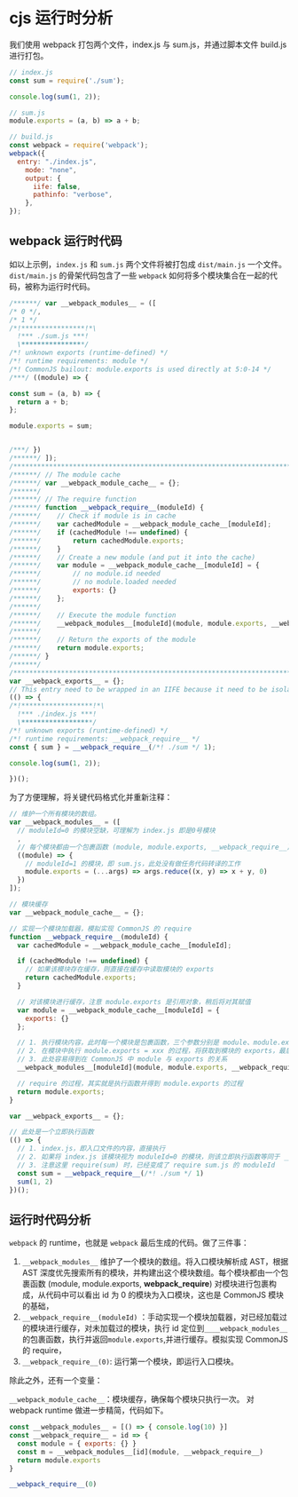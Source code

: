 # cjs 运行时分析

我们使用 webpack 打包两个文件，index.js 与 sum.js，并通过脚本文件 build.js 进行打包。

```js
// index.js
const sum = require('./sum');

console.log(sum(1, 2));
```

```js
// sum.js
module.exports = (a, b) => a + b;
```

```js
// build.js
const webpack = require('webpack');
webpack({
  entry: "./index.js",
    mode: "none",
    output: {
      iife: false,
      pathinfo: "verbose",
    },
});
```
## webpack 运行时代码

如以上示例，`index.js` 和 `sum.js` 两个文件将被打包成 `dist/main.js` 一个文件。
`dist/main.js` 的骨架代码包含了一些 `webpack` 如何将多个模块集合在一起的代码，被称为运行时代码。

```js
/******/ var __webpack_modules__ = ([
/* 0 */,
/* 1 */
/*!****************!*\
  !*** ./sum.js ***!
  \****************/
/*! unknown exports (runtime-defined) */
/*! runtime requirements: module */
/*! CommonJS bailout: module.exports is used directly at 5:0-14 */
/***/ ((module) => {

const sum = (a, b) => {
  return a + b;
};

module.exports = sum;


/***/ })
/******/ ]);
/************************************************************************/
/******/ // The module cache
/******/ var __webpack_module_cache__ = {};
/******/ 
/******/ // The require function
/******/ function __webpack_require__(moduleId) {
/******/ 	// Check if module is in cache
/******/ 	var cachedModule = __webpack_module_cache__[moduleId];
/******/ 	if (cachedModule !== undefined) {
/******/ 		return cachedModule.exports;
/******/ 	}
/******/ 	// Create a new module (and put it into the cache)
/******/ 	var module = __webpack_module_cache__[moduleId] = {
/******/ 		// no module.id needed
/******/ 		// no module.loaded needed
/******/ 		exports: {}
/******/ 	};
/******/ 
/******/ 	// Execute the module function
/******/ 	__webpack_modules__[moduleId](module, module.exports, __webpack_require__);
/******/ 
/******/ 	// Return the exports of the module
/******/ 	return module.exports;
/******/ }
/******/ 
/************************************************************************/
var __webpack_exports__ = {};
// This entry need to be wrapped in an IIFE because it need to be isolated against other modules in the chunk.
(() => {
/*!******************!*\
  !*** ./index.js ***!
  \******************/
/*! unknown exports (runtime-defined) */
/*! runtime requirements: __webpack_require__ */
const { sum } = __webpack_require__(/*! ./sum */ 1);

console.log(sum(1, 2));

})();
```

为了方便理解，将关键代码格式化并重新注释：
  
```js
// 维护一个所有模块的数组。
var __webpack_modules__ = ([
  // moduleId=0 的模块空缺，可理解为 index.js 即是0号模块
  ,
  // 每个模块都由一个包裹函数 (module, module.exports, __webpack_require__) 对模块进行包裹构成，这也是 CommonJS 模块的基础，详见 CommonJS 的 module wrapper
  ((module) => {
    // moduleId=1 的模块，即 sum.js，此处没有做任务代码转译的工作
    module.exports = (...args) => args.reduce((x, y) => x + y, 0)
  })
]);

// 模块缓存
var __webpack_module_cache__ = {};

// 实现一个模块加载器，模拟实现 CommonJS 的 require
function __webpack_require__(moduleId) {
  var cachedModule = __webpack_module_cache__[moduleId];

  if (cachedModule !== undefined) {
    // 如果该模块存在缓存，则直接在缓存中读取模块的 exports
    return cachedModule.exports;
  }

  // 对该模块进行缓存，注意 module.exports 是引用对象，稍后将对其赋值
  var module = __webpack_module_cache__[moduleId] = {
    exports: {}
  };

  // 1. 执行模块内容，此时每一个模块是包裹函数，三个参数分别是 module、module.exports、__webpack_require__，详见 CommonJS 的包裹函数
  // 2. 在模块中执行 module.exports = xxx 的过程，将获取到模块的 exports，最后返回
  // 3. 此处容易得到在 CommonJS 中 module 与 exports 的关系
  __webpack_modules__[moduleId](module, module.exports, __webpack_require__);

  // require 的过程，其实就是执行函数并得到 module.exports 的过程
  return module.exports;
}

var __webpack_exports__ = {};

// 此处是一个立即执行函数
(() => {
  // 1. index.js，即入口文件的内容，直接执行
  // 2. 如果将 index.js 该模块视为 moduleId=0 的模块，则该立即执行函数等同于 __webpack_require__(0)
  // 3. 注意这里 require(sum) 时，已经变成了 require sum.js 的 moduleId
  const sum = __webpack_require__(/*! ./sum */ 1)
  sum(1, 2)
})();
```

## 运行时代码分析

`webpack` 的 runtime，也就是 `webpack` 最后生成的代码。做了三件事：
1. `__webpack_modules__` 维护了一个模块的数组。将入口模块解析成 AST，根据 AST 深度优先搜索所有的模块，并构建出这个模块数组。每个模块都由一个包裹函数 (module, module.exports, __webpack_require__) 对模块进行包裹构成，从代码中可以看出 id 为 0 的模块为入口模块，这也是 CommonJS 模块的基础，
2. `__webpack_require__(moduleId)` ：手动实现一个模块加载器，对已经加载过的模块进行缓存，对未加载过的模块，执行 id 定位到`____webpack_modules__`的包裹函数，执行并返回`module.exports`,并进行缓存。模拟实现 CommonJS 的 require，
3. `__webpack_require__(0)`: 运行第一个模块，即运行入口模块。

除此之外，还有一个变量：

`__webpack_module_cache__`：模块缓存，确保每个模块只执行一次。
对 webpack runtime 做进一步精简，代码如下。
  
```js
const __webpack_modules__ = [() => { console.log(10) }]
const __webpack_require__ = id => {
  const module = { exports: {} }
  const m = __webpack_modules__[id](module, __webpack_require__)
  return module.exports
}

__webpack_require__(0)
```